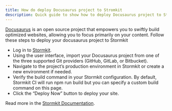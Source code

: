 ```yaml
---
title: How do deploy Docusaurus project to Stromkit
description: Quick guide to show how to deploy Docusaurus project to Stormkit
---
```


[Docusaurus](https://docusaurus.io/) is an open source project that empowers you to swiftly build optimized websites, allowing you to focus primarily on your content. Follow these steps to deploy your docusaurus project to Stormkit

- Log in to [Stormkit](https://stormkit.io/).
- Using the user interface, import your Docusaurus project from one of the three supported Git providers (GitHub, GitLab, or Bitbucket).
- Navigate to the project’s production environment in Stormkit or create a new environment if needed.
- Verify the build command in your Stormkit configuration. By default, Stormkit CI will run npm run build but you can specify a custom build command on this page.
- Click the “Deploy Now” button to deploy your site.

Read more in the [Stormkit Documentation](https://stormkit.io/docs/welcome/getting-started).
